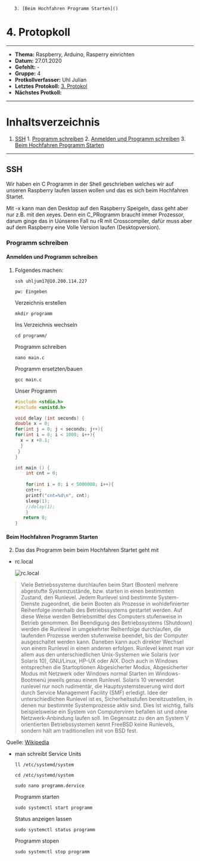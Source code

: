        3. [Beim Hochfahren Programm Starten]()
# 4. Protopkoll

------------------------------

* **Thema:** Raspberry, Arduino, Rasperry einrichten
* **Datum:** 27.01.2020
* **Gefehlt:** -
* **Gruppe:** 4
* **Protkollverfasser:** Uhl Julian
* **Letztes Protokoll:** [3. Protokol](https://github.com/HTLMechatronics/m17-3ahme-la1-sx/blob/uhljum17/uhljum17/%20protokolle/protkoll_2020-01-20_uhljum17.md)
* **Nächstes Protkoll:**

-----------------------

# Inhaltsverzeichnis

1. [SSH](SSH)
       1. [Programm schreiben](Programm-schreiben)
       2. [Anmelden und Programm schreiben](Anmelden-und-Programm-schreiben)
       3. [Beim Hochfahren Programm Starten](Beim-Hochfahren-Programm-Starten)
       

--------------------------

## SSH

Wir haben ein C Programm in der Shell geschrieben welches wir auf unseren Raspberry laufen lassen wollen und das es sich beim           Hochfahren Startet.

Mit -x kann man den Desktop auf den Raspberry Speigeln, dass geht aber nur z.B. mit den xeyes. Denn ein C_PRogramm braucht immer Prozessor, darum ginge das in Uúnseren Fall nu rR mit Crosscompiler, dafür muss aber auf dem Raspberry eine Volle Version laufen (Desktopversion).

### Programm schreiben

#### Anmelden und Programm schreiben

1. Folgendes machen:

       ssh uhljum17@10.200.114.227
       
       pw: Eingeben
       
     Verzeichnis erstellen
     
       mkdir programm 
       
     Ins Verzeichnis wechseln 
     
       cd programm/
       
     Programm schreiben
        
       nano main.c
        
     Programm ersetzten/bauen
     
       gcc main.c
       
     Unser Programm
     
     ```C
     #include <stdio.h>
     #include <unistd.h>
     
     void delay (int seconds) {
     double x = 0;
     for(int j = 0; j < seconds; j++){
     for(int i = 0; i < 1000; i++){
       x = x +0.1;
       }
      }
     }
     
     int main () {
         int cnt = 0;
         
         for(int i = 0; i < 5000000; i++){
         cnt++;
         printf("cnt=%d\n", cnt);
         sleep(1);
         //delay(1);
         }
        return 0;
     }  
     ```     
 
#### Beim Hochfahren Programm Starten
 
2. Das das Programm beim beim Hochfahren Startet geht mit 
 
  * rc.local
  
       ![rc.local](http://1.bp.blogspot.com/_ZohlokReQFY/SiHgcAr94nI/AAAAAAAAACc/i8fSbXh2N24/s320/slrl.png)
       
>Viele Betriebssysteme durchlaufen beim Start (Booten) mehrere abgestufte Systemzustände, bzw. starten in einen bestimmten Zustand, den Runlevel. Jedem Runlevel sind bestimmte System-Dienste zugeordnet, die beim Booten als Prozesse in wohldefinierter Reihenfolge innerhalb des Betriebssystems gestartet werden. Auf diese Weise werden Betriebsmittel des Computers stufenweise in Betrieb genommen. Bei Beendigung des Betriebssystems (Shutdown) werden die Runlevel in umgekehrter Reihenfolge durchlaufen, die laufenden Prozesse werden stufenweise beendet, bis der Computer ausgeschaltet werden kann. Daneben kann auch direkter Wechsel von einem Runlevel in einen anderen erfolgen. 
Runlevel kennt man vor allem aus den unterschiedlichen Unix-Systemen wie Solaris (vor Solaris 10), GNU/Linux, HP-UX oder AIX. Doch auch in Windows entsprechen die Startoptionen Abgesicherter Modus, Abgesicherter Modus mit Netzwerk oder Windows normal Starten im Windows-Bootmenü jeweils genau einem Runlevel. Solaris 10 verwendet runlevel nur noch rudimentär, die Hauptsystemsteuerung wird dort durch Service Management Facility (SMF) erledigt. 
Idee der unterschiedlichen Runlevel ist es, Sicherheitsstufen bereitzustellen, in denen nur bestimmte Systemprozesse aktiv sind. Dies ist wichtig, falls beispielsweise ein System von Computerviren befallen ist und ohne Netzwerk-Anbindung laufen soll. 
Im Gegensatz zu den am System V orientierten Betriebssystemen kennt FreeBSD keine Runlevels, sondern hält am traditionellen init von BSD fest. 

Quelle: [Wikipedia](https://de.wikipedia.org/wiki/Runlevel)
 
 
 * man schreibt Service Units
       
       ll /etc/systemd/system
       
       cd /etc/systemd/system
       
       sudo nano programm.dervice
       
    Programm starten
       
       sudo systemctl start programm
       
    Status anzeigen lassen
    
       sudo systemctl status programm
    
    Programm stopen
    
       sudo systemctl stop programm

